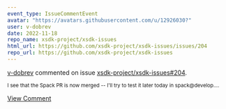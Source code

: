 ```yaml
---
event_type: IssueCommentEvent
avatar: "https://avatars.githubusercontent.com/u/12926030?"
user: v-dobrev
date: 2022-11-18
repo_name: xsdk-project/xsdk-issues
html_url: https://github.com/xsdk-project/xsdk-issues/issues/204
repo_url: https://github.com/xsdk-project/xsdk-issues
---
```


<a href='https://github.com/v-dobrev' target='_blank'>v-dobrev</a> commented on issue <a href='https://github.com/xsdk-project/xsdk-issues/issues/204' target='_blank'>xsdk-project/xsdk-issues#204</a>.

<small>I see that the Spack PR is now merged -- I'll try to test it later today in spack@develop....</small>

<a href='https://github.com/xsdk-project/xsdk-issues/issues/204' target='_blank'>View Comment</a>